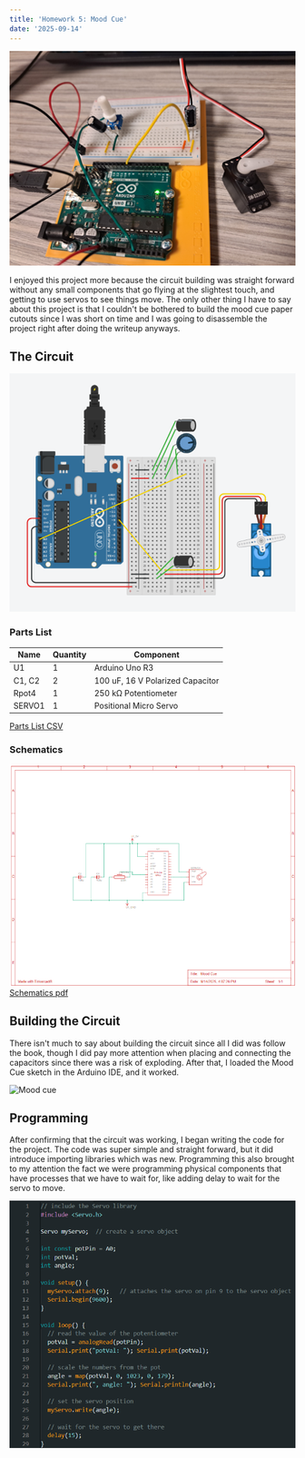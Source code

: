 ```yaml
---
title: 'Homework 5: Mood Cue'
date: '2025-09-14'
---
```


![Homework 5 project](/assets/HW5/HW5.jpg)

I enjoyed this project more because the circuit building was straight forward without any small components that go flying at the slightest touch, and getting to use servos to see things move. The only other thing I have to say about this project is that I couldn't be bothered to build the mood cue paper cutouts since I was short on time and I was going to disassemble the project right after doing the writeup anyways.

## The Circuit
![Circuit](/assets/HW5/circuit.png)

### Parts List

|Name      |Quantity|Component                              |
|----------|--------|---------------------------------------|
|U1        |1       |Arduino Uno R3                         |
|C1, C2    |2       |100 uF, 16 V Polarized Capacitor       |
|Rpot4     |1       |250 kΩ Potentiometer                   |
|SERVO1    |1       |Positional Micro Servo                 |

[Parts List CSV](/assets/HW5/mood_cue_parts_list.csv)

### Schematics
![Schematics](/assets/HW5/mood_cue_schematics.png)
[Schematics pdf](/assets/HW5/mood_cue_schematics.pdf)

## Building the Circuit

There isn't much to say about building the circuit since all I did was follow the book, though I did pay more attention when placing and connecting the capacitors since there was a risk of exploding. After that, I loaded the Mood Cue sketch in the Arduino IDE, and it worked.

![Mood cue](/assets/HW5/mood_cue.gif)

## Programming

After confirming that the circuit was working, I began writing the code for the project. The code was super simple and straight forward, but it did introduce importing libraries which was new. Programming this also brought to my attention the fact we were programming physical components that have processes that we have to wait for, like adding delay to wait for the servo to move.

![Mood cue code](/assets/HW5/program.png)
